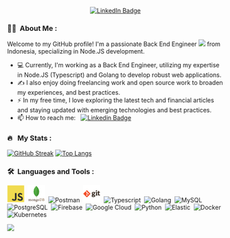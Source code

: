 <p align="center"> 
<a href="https://www.linkedin.com/in/sudtanj"><img src="https://img.shields.io/badge/LinkedIn-blue?style=for-the-badge&logo=linkedin&logoColor=white" alt="LinkedIn Badge"></a>
</p>

### 👨‍💻 &nbsp;About Me :

 Welcome to my GitHub profile! I'm a passionate Back End Engineer <img src="https://media.giphy.com/media/WUlplcMpOCEmTGBtBW/giphy.gif" width="30"> from Indonesia, specializing in Node.JS development. 

- 💻 Currently, I'm working as a Back End Engineer, utilizing my expertise in Node.JS (Typescript) and Golang to develop robust web applications.
- ✍️ I also enjoy doing freelancing work and open source work to broaden my experiences, and best practices.
- ⚡ In my free time, I love exploring the latest tech and financial articles and staying updated with emerging technologies and best practices.
- 📫 How to reach me: &nbsp; [![Linkedin Badge](https://img.shields.io/badge/-Sudono-blue?style=flat&logo=Linkedin&logoColor=white)](https://www.linkedin.com/in/sudtanj)

### 🔥 &nbsp; My Stats :

[![GitHub Streak](http://github-readme-streak-stats.herokuapp.com?user=sudtanj&theme=dark)](https://git.io/streak-stats)
[![Top Langs](https://github-readme-stats.vercel.app/api/top-langs/?username=sudtanj&layout=compact&theme=vision-friendly-dark)](https://github.com/anuraghazra/github-readme-stats)

### 🛠 &nbsp;Languages and Tools :

<p>
<img src="https://github.com/devicons/devicon/blob/master/icons/javascript/javascript-original.svg" title="JavaScript" alt="JavaScript" width="40" height="40"/>&nbsp;
<img src="https://github.com/devicons/devicon/blob/master/icons/mongodb/mongodb-original-wordmark.svg" title="mongoDB"  alt="mongoDB" width="40" height="40"/>&nbsp;
<img src="https://www.vectorlogo.zone/logos/getpostman/getpostman-icon.svg" title="Postman"  alt="Postman" width="40" height="40"/>&nbsp;
<img src="https://github.com/devicons/devicon/blob/master/icons/git/git-original-wordmark.svg" title="Git" **alt="Git" width="40" height="40"/>&nbsp;
<img src="https://cdn-icons-png.flaticon.com/512/919/919832.png" title="Typescript" alt="Typescript" width="40" height="40"/>&nbsp;
<img src="https://encrypted-tbn0.gstatic.com/images?q=tbn:ANd9GcS5Tg7wDW153OYRe1dx7lT3jIrc2YJYC0AsrPuS5IPcyw&s" title="Golang" alt="Golang" width="40" height="40"/>&nbsp;
<img src="https://encrypted-tbn0.gstatic.com/images?q=tbn:ANd9GcRWC4nFfnJWMXuQ8R0lscd4lfbruqzPArPmhDmMNXykfA&s" title="MySQL" alt="MySQL" width="40" height="40"/>&nbsp;
<img src="https://w7.pngwing.com/pngs/358/849/png-transparent-postgresql-database-logo-database-symbol-blue-text-logo-thumbnail.png" title="PostgreSQL" alt="PostgreSQL" width="40" height="40"/>&nbsp;
<img src="https://cdn.icon-icons.com/icons2/2699/PNG/512/firebase_logo_icon_171157.png" title="Firebase" alt="Firebase" width="40" height="40"/>&nbsp;
<img src="https://cdn.icon-icons.com/icons2/2642/PNG/512/google_cloud_logo_icon_159333.png" title="Google Cloud" alt="Google Cloud" width="40" height="40"/>&nbsp;
<img src="https://encrypted-tbn0.gstatic.com/images?q=tbn:ANd9GcQTtmvJ6J8QQ2pZzsNdRFLpfKw6TQKpa40fi5v-ULWl7Q&sg" title="Python" alt="Python" width="40" height="40"/>&nbsp;
<img src="https://encrypted-tbn0.gstatic.com/images?q=tbn:ANd9GcRI6BAlceEl2MNoXmTaVKgACPbcsTDmltpMeuk3zCEOMQ&s" title="Elastic" alt="Elastic" width="40" height="40"/>&nbsp;
<img src="https://encrypted-tbn0.gstatic.com/images?q=tbn:ANd9GcSgjxDwlHSal7rkNZua5gkuT7iEwJ2yk1_V4RD3dGNTJw&s" title="Docker" alt="Docker" width="40" height="40"/>&nbsp;
<img src="https://i1.wp.com/mlinproduction.com/wp-content/uploads/2019/04/kubernetes_logo.png?fit=730%2C389&ssl=1" title="Kubernetes" alt="Kubernetes" width="40" height="40"/>&nbsp;
</p>




![](https://komarev.com/ghpvc/?username=sudtanj)

 
<!--
**sudtanj/sudtanj** is a ✨ _special_ ✨ repository because its `README.md` (this file) appears on your GitHub profile.

Here are some ideas to get you started:

- 🔭 I’m currently working on ...
- 🌱 I’m currently learning ...
- 👯 I’m looking to collaborate on ...
- 🤔 I’m looking for help with ...
- 💬 Ask me about ...
- 📫 How to reach me: ...
- 😄 Pronouns: ...
- ⚡ Fun fact: ...
-->
